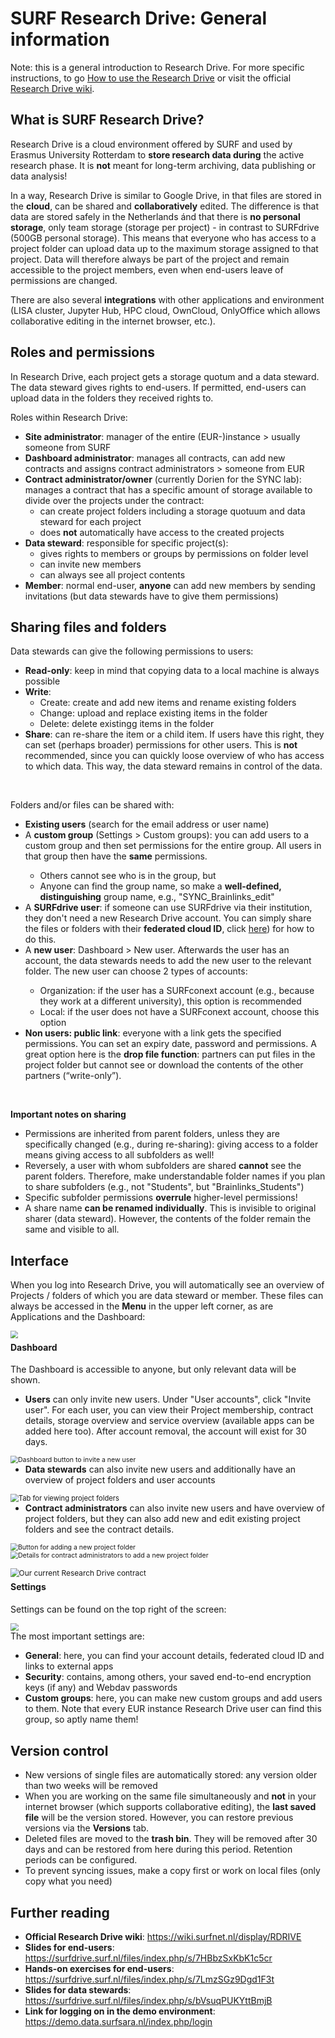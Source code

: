# SURF Research Drive: General information

Note: this is a general introduction to Research Drive. For more specific instructions, to go [How to use the Research Drive](./research-drive-how.md) or visit the official [Research Drive wiki](https://wiki.surfnet.nl/display/RDRIVE).

## What is SURF Research Drive?

Research Drive is a cloud environment offered by SURF and used by Erasmus University Rotterdam to **store research data during** the active research phase. It is **not** meant for long-term archiving, data publishing or data analysis!

In a way, Research Drive is similar to Google Drive, in that files are stored in the **cloud**, can be shared and **collaboratively** edited. The difference is that data are stored safely in the Netherlands ánd that there is **no personal storage**, only team storage (storage per project) - in contrast to SURFdrive (500GB personal storage). This means that everyone who has access to a project folder can upload data up to the maximum storage assigned to that project. Data will therefore always be part of the project and remain accessible to the project members, even when end-users leave of permissions are changed.

There are also several **integrations** with other applications and environment (LISA cluster, Jupyter Hub, HPC cloud, OwnCloud, OnlyOffice which allows collaborative editing in the internet browser, etc.).



## Roles and permissions

In Research Drive, each project gets a storage quotum and a data steward. The data steward gives rights to end-users. If permitted, end-users can upload data in the folders they received rights to. 

Roles within Research Drive:

<ul>
    <li><strong>Site administrator</strong>: manager of the entire (EUR-)instance > usually someone from SURF</li>
    <li><strong>Dashboard administrator</strong>: manages all contracts, can add new contracts and assigns contract administrators > someone from EUR</li>
    <li><strong>Contract administrator/owner</strong> (currently Dorien for the SYNC lab): manages a contract that has a specific amount of storage available to divide over the projects under the contract:
    <ul>
        <li> can create project folders including a storage quotuum and data steward for each project</li>
        <li>does <strong>not</strong> automatically have access to the created projects</li>
        </ul>
    </li>
    <li><strong>Data steward</strong>: responsible for specific project(s):
    <ul>
        <li>gives rights to members or groups by permissions on folder level</li>
        <li>can invite new members</li>
        <li>can always see all project contents</li>
        </ul></li>
    <li><strong>Member</strong>: normal end-user, <strong>anyone</strong> can add new members by sending invitations (but data stewards have to give them permissions)</li>
</ul>



## Sharing files and folders

Data stewards can give the following permissions to users:

<ul>
    <li><strong>Read-only</strong>: keep in mind that copying data to a local machine is always possible</li>
    <li><strong>Write</strong>:
    <ul>
        <li>Create: create and add new items and rename existing folders</li>
        <li>Change: upload and replace existing items in the folder</li>
        <li>Delete: delete existingg items in the folder</li>
        </ul></li>
    <li><strong>Share</strong>: can re-share the item or a child item. If users have this right, they can set (perhaps broader) permissions for other users. This is <strong>not</strong> recommended, since you can quickly loose overview of who has access to which data. This way, the data steward remains in control of the data.</li>
</ul>

</br>

Folders and/or files can be shared with:

<ul>
    <li><strong>Existing users</strong> (search for the email address or user name)</li>
    <li>A <strong>custom group</strong> (Settings > Custom groups): you can add users to a custom group and then set permissions for the entire group. All users in that group then have the <strong>same</strong> permissions.</li>
    <ul>
        <li>Others cannot see who is in the group, but</li>
        <li>Anyone can find the group name, so make a  <strong>well-defined, distinguishing</strong> group name, e.g., "SYNC_Brainlinks_edit"</li>
    </ul>
    <li>A <strong>SURFdrive user</strong>:  if someone can use SURFdrive via their institution, they don't need a new Research Drive account. You can simply share the files or folders with their <strong>federated cloud ID</strong>, click <a href="https://wiki.surfnet.nl/pages/viewpage.action?pageId=11219960">here</a>) for how to do this. </li>
    <li>A <strong>new user</strong>: Dashboard > New user. Afterwards the user has an account, the data stewards needs to add the new user to the relevant folder. The new user can choose 2 types of accounts:</li>
    <ul>
        <li>Organization: if the user has a SURFconext account (e.g., because they work at a different university), this option is recommended</li>
        <li>Local: if the user does not have a SURFconext account, choose this option</li>
    </ul>
    <li><strong>Non users: public link</strong>: everyone with a link gets the specified permissions. You can set an expiry date, password and permissions. A great option here is the <strong>drop file function</strong>: partners can put files in the project folder but cannot see or download the contents of the other partners (“write-only”).</li>
</ul>

</br>

**Important notes on sharing**

- Permissions are inherited from parent folders, unless they are specifically changed (e.g., during re-sharing): giving access to a folder means giving access to all subfolders as well!
- Reversely, a user with whom subfolders are shared **cannot** see the parent folders. Therefore, make understandable folder names if you plan to share subfolders (e.g., not "Students", but "Brainlinks_Students") 
- Specific subfolder permissions **overrule** higher-level permissions!
- A share name **can be renamed individually**. This is invisible to original sharer (data steward). However, the contents of the folder remain the same and visible to all. 

 

## Interface

When you log into Research Drive, you will automatically see an overview of Projects / folders of which you are data steward or member. These files can always be accessed in the **Menu** in the upper left corner, as are Applications and the Dashboard:

<img src="../img/RD_Menu.png" align="left" style="zoom:75%;" />  <p style="clear:left;"></p>













#### **Dashboard**

The Dashboard is accessible to anyone, but only relevant data will be shown.

- **Users** can only invite new users. Under "User accounts", click "Invite user". For each user, you can view their Project membership, contract details, storage overview and service overview (available apps can be added here too). After account removal, the account will exist for 30 days. 

<img src="../img/RD_Dashboadusers.JPG"  align="left" title="Dashboard button to invite a new user" style="zoom:75%;" />

<p style="clear:left;"></p>

- **Data stewards** can also invite new users and additionally have an overview of project folders and user accounts

<img src="../img/RD_Projectfolders.JPG" align="left" title="Tab for viewing project folders" style="zoom:80%;" />

<p style="clear:left;"></p>

- **Contract administrators** can also invite new users and have overview of project folders, but they can also add new and edit existing project folders and see the contract details.

<div class="align-center">
    <img src="../img/RD_Addprojectfolder.JPG" title="Button for adding a new project folder" style="zoom:75%;" align="center"/>
    <img src="../img/RD_Addprojectfolder2.JPG" title="Details for contract administrators to add a new project folder" style="zoom:75%;" align="center" /> 
</div>

<p style="clear:left;"></p>

<img src="../img/RD_Contract.JPG" style="zoom:85%;" align="left" title="Our current Research Drive contract"/>

<p style="clear:left;"></p>

#### Settings

Settings can be found on the top right of the screen:

<img src="../img/RD_Settings.JPG" style="zoom:80%;" align="left" />  <p style="clear:left;"></p>





The most important settings are:

- **General**: here, you can find your account details, federated cloud ID and links to external apps
- **Security**: contains, among others, your saved end-to-end encryption keys (if any) and Webdav passwords
- **Custom groups**: here, you can make new custom groups and add users to them. Note that every EUR instance Research Drive user can find this group, so aptly name them!



## Version control

- New versions of single files are automatically stored: any version older than two weeks will be removed
- When you are working on the same file simultaneously and **not** in your internet browser (which supports collaborative editing), the **last saved file** will be the version stored. However, you can restore previous versions via the **Versions** tab.
- Deleted files are moved to the **trash bin**. They will be removed after 30 days and can be restored from here during this period. Retention periods can be configured.
- To prevent syncing issues, make a copy first or work on local files (only copy what you need)



## Further reading

- **Official Research Drive wiki**: https://wiki.surfnet.nl/display/RDRIVE
- **Slides for end-users**: https://surfdrive.surf.nl/files/index.php/s/7HBbzSxKbK1c5cr
- **Hands-on exercises for end-users**: https://surfdrive.surf.nl/files/index.php/s/7LmzSGz9Dgd1F3t
- **Slides for data stewards**: https://surfdrive.surf.nl/files/index.php/s/bVsuqPUKYttBmjB 
- **Link for logging on in the demo environment**: https://demo.data.surfsara.nl/index.php/login